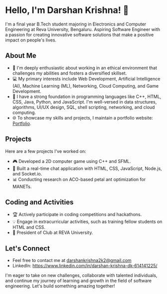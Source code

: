 # Hello, I'm Darshan Krishna! 👋

I'm a final year B.Tech student majoring in Electronics and Computer Engineering at Reva University, Bengaluru. Aspiring Software Engineer with a passion for creating innovative software solutions that make a positive impact on people's lives.

## About Me

- 🌱 I'm deeply enthusiastic about working in an ethical environment that challenges my abilities and fosters a diversified skillset.
- 💻 My primary interests include Web Development, Artificial Intelligence (AI), Machine Learning (ML), Networking, Cloud Computing, and Game Development.
- 🚀 I have a strong foundation in programming languages like C++, HTML, CSS, Java, Python, and JavaScript. I'm well-versed in data structures, algorithms, UI/UX design, SQL, shell scripting, networking, and cloud computing.
- 🌐 To showcase my skills and projects, I maintain a portfolio website: [Portfolio](https://darshankrishna-dk.github.io/).

## Projects

Here are a few projects I've worked on:

- 🎮 Developed a 2D computer game using C++ and SFML.
- 💬 Built a real-time chat application with HTML, CSS, JavaScript, Node.js, and Socket.io.
- 📊 Conducting research on ACO-based petal ant optimization for MANETs.

## Coding and Activities

- 🏆 Actively participate in coding competitions and hackathons.
- 💡 Engage in extracurricular activities, such as training fellow students on HTML and CSS.
- 🚧 President of </DevBraze> Club at REVA University.

## Let's Connect

- Feel free to contact me at darshankrishna2k2@gmail.com
- LinkedIn: https://www.linkedin.com/in/darshan-krishna-dk-614141225/

I'm eager to take on new challenges, collaborate with talented individuals, and continue my journey of learning and growth in the field of software engineering. Let's build something amazing together!

